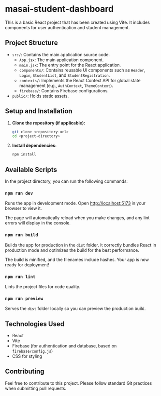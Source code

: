 # masai-student-dashboard

This is a basic React project that has been created using Vite. It includes components for user authentication and student management.

## Project Structure

- `src/`: Contains the main application source code.
  - `App.jsx`: The main application component.
  - `main.jsx`: The entry point for the React application.
  - `components/`: Contains reusable UI components such as `Header`, `Login`, `StudentList`, and `StudentRegistration`.
  - `contexts/`: Implements the React Context API for global state management (e.g., `AuthContext`, `ThemeContext`).
  - `firebase/`: Contains Firebase configurations.
- `public/`: Holds static assets.

## Setup and Installation

1. **Clone the repository (if applicable):**
   ```bash
   git clone <repository-url>
   cd <project-directory>
   ```

2. **Install dependencies:**
   ```bash
   npm install
   ```

## Available Scripts

In the project directory, you can run the following commands:

### `npm run dev`

Runs the app in development mode. Open [http://localhost:5173](http://localhost:5173) in your browser to view it.

The page will automatically reload when you make changes, and any lint errors will display in the console.

### `npm run build`

Builds the app for production in the `dist` folder. It correctly bundles React in production mode and optimizes the build for the best performance.

The build is minified, and the filenames include hashes. Your app is now ready for deployment!

### `npm run lint`

Lints the project files for code quality.

### `npm run preview`

Serves the `dist` folder locally so you can preview the production build.

## Technologies Used

- React
- Vite
- Firebase (for authentication and database, based on `firebase/config.js`)
- CSS for styling

## Contributing

Feel free to contribute to this project. Please follow standard Git practices when submitting pull requests.

